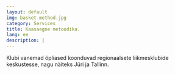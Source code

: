 ```yaml
---
layout: default
img: basket-method.jpg
category: Services
title: Kaasaegne metoodika.
lang: ee
description: |
---
```

Klubi vanemad õpliased koonduvad regionaalsete liikmesklubide keskustesse, nagu näiteks Jüri ja Tallinn.